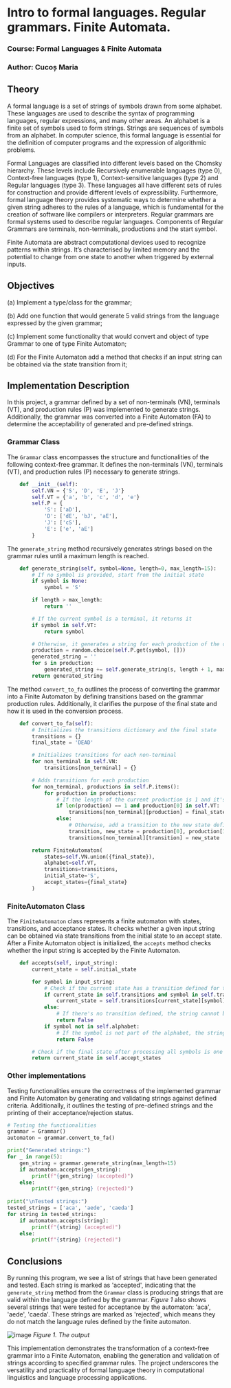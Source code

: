 # Intro to formal languages. Regular grammars. Finite Automata.

### Course: Formal Languages & Finite Automata

### Author: Cucoș Maria

## Theory
A formal language is a set of strings of symbols drawn from some alphabet. These languages are used to describe the syntax of programming languages, regular expressions, and many other areas. An alphabet is a finite set of symbols used to form strings. Strings are sequences of symbols from an alphabet. In computer science, this formal language is essential for the definition of computer programs and the expression of algorithmic problems. 

Formal Languages are classified into different levels based on the Chomsky hierarchy. These levels include Recursively enumerable languages (type 0), Context-free languages (type 1), Context-sensitive languages (type 2) and Regular languages (type 3). These languages all have different sets of rules for construction and provide different levels of expressibility. Furthermore, formal language theory provides systematic ways to determine whether a given string adheres to the rules of a language, which is fundamental for the creation of software like compilers or interpreters. Regular grammars are formal systems used to describe regular languages. Components of Regular Grammars are terminals, non-terminals, productions and the start symbol. 

Finite Automata are abstract computational devices used to recognize patterns within strings. It’s characterised by limited memory and the potential to change from one state to another when triggered by external inputs. 

## Objectives
(a) Implement a type/class for the grammar;

(b) Add one function that would generate 5 valid strings from the language expressed by the given grammar;

(c) Implement some functionality that would convert and object of type Grammar to one of type Finite Automaton;

(d) For the Finite Automaton add a method that checks if an input string can be obtained via the state transition from it;

## Implementation Description
In this project, a grammar defined by a set of non-terminals (VN), terminals (VT), and production rules (P) was implemented to generate strings. Additionally, the grammar was converted into a Finite Automaton (FA) to determine the acceptability of generated and pre-defined strings.

### Grammar Class

The `Grammar` class encompasses the structure and functionalities of the following context-free grammar. It defines the non-terminals (VN), terminals (VT), and production rules (P) necessary to generate strings.
```python
    def __init__(self):
        self.VN = {'S', 'D', 'E', 'J'}
        self.VT = {'a', 'b', 'c', 'd', 'e'}
        self.P = {
            'S': ['aD'],
            'D': ['dE', 'bJ', 'aE'],
            'J': ['cS'],
            'E': ['e', 'aE']
        }
```
The `generate_string` method recursively generates strings based on the grammar rules until a maximum length is reached.
```python
    def generate_string(self, symbol=None, length=0, max_length=15):
        # If no symbol is provided, start from the initial state
        if symbol is None:
            symbol = 'S'

        if length > max_length:
            return ''

        # If the current symbol is a terminal, it returns it
        if symbol in self.VT:
            return symbol

        # Otherwise, it generates a string for each production of the current symbol
        production = random.choice(self.P.get(symbol, []))
        generated_string = ''
        for s in production:
            generated_string += self.generate_string(s, length + 1, max_length)
        return generated_string
```
The method `convert_to_fa` outlines the process of converting the grammar into a Finite Automaton by defining transitions based on the grammar production rules. Additionally, it clarifies the purpose of the final state and how it is used in the conversion process.
```python
    def convert_to_fa(self):
        # Initializes the transitions dictionary and the final state
        transitions = {}
        final_state = 'DEAD'

        # Initializes transitions for each non-terminal
        for non_terminal in self.VN:
            transitions[non_terminal] = {}

        # Adds transitions for each production
        for non_terminal, productions in self.P.items():
            for production in productions:
                # If the length of the current production is 1 and it's a terminal, add a transition to the final state
                if len(production) == 1 and production[0] in self.VT:
                    transitions[non_terminal][production] = final_state
                else:
                    # Otherwise, add a transition to the new state defined by the production
                    transition, new_state = production[0], production[1]
                    transitions[non_terminal][transition] = new_state

        return FiniteAutomaton(
            states=self.VN.union({final_state}),
            alphabet=self.VT,
            transitions=transitions,
            initial_state='S',
            accept_states={final_state}
        )
```

### FiniteAutomaton Class

The `FiniteAutomaton` class represents a finite automaton with states, transitions, and acceptance states.
It checks whether a given input string can be obtained via state transitions from the initial state to an accept state.
After a Finite Automaton object is initialized, the `accepts` method checks whether the input string is accepted by the Finite Automaton.
```python
    def accepts(self, input_string):
        current_state = self.initial_state

        for symbol in input_string:
            # Check if the current state has a transition defined for the current symbol
            if current_state in self.transitions and symbol in self.transitions[current_state]:
                current_state = self.transitions[current_state][symbol]
            else:
                # If there's no transition defined, the string cannot be obtained by state transitions
                return False
            if symbol not in self.alphabet:
                # If the symbol is not part of the alphabet, the string cannot be obtained by state transitions
                return False

        # Check if the final state after processing all symbols is one of the accept states
        return current_state in self.accept_states
```
### Other implementations
Testing functionalities ensure the correctness of the implemented grammar and Finite Automaton by generating and validating strings against defined criteria. Additionally, it outlines the testing of pre-defined strings and the printing of their acceptance/rejection status.
```python
# Testing the functionalities
grammar = Grammar()
automaton = grammar.convert_to_fa()

print("Generated strings:")
for _ in range(5):
    gen_string = grammar.generate_string(max_length=15)
    if automaton.accepts(gen_string):
        print(f"{gen_string} (accepted)")
    else:
        print(f"{gen_string} (rejected)")
 
print("\nTested strings:")
tested_strings = ['aca', 'aede', 'caeda']
for string in tested_strings:
    if automaton.accepts(string):
        print(f"{string} (accepted)")
    else:
        print(f"{string} (rejected)")
```
## Conclusions
By running this program, we see a list of strings that have been generated and tested. Each string is marked as 'accepted', indicating that the `generate_string` method from the `Grammar` class is producing strings that are valid within the language defined by the grammar. _Figure 1_ also shows several strings that were tested for acceptance by the automaton: 'aca', 'aede', 'caeda'. These strings are marked as 'rejected', which means they do not match the language rules defined by the finite automaton.

![image](https://github.com/yum3lo/LFA_labs/assets/118808220/ec99277c-31a8-4ebb-a224-dde1e57ab3b0)
_Figure 1. The output_

This implementation demonstrates the transformation of a context-free grammar into a Finite Automaton, enabling the generation and validation of strings according to specified grammar rules. The project underscores the versatility and practicality of formal language theory in computational linguistics and language processing applications.
